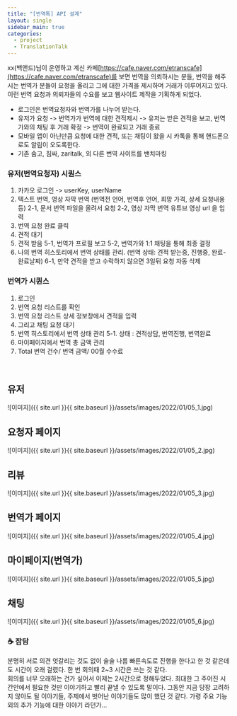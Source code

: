 ```yaml
---
title: "[번역톡] API 설계"
layout: single
sidebar_main: true
categories:
  - project
  - TranslationTalk
---
```

xx(백앤드)님이 운영하고 계신 카페[https://cafe.naver.com/etranscafe](https://cafe.naver.com/etranscafe)를
보면 번역을 의뢰하시는 분들, 번역을 해주시는 번역가 분들이 요청을 올리고 그에 대한 가격을 제시하며 거래가 이루어지고 있다.
이런 번역 요청과 의뢰자들의 수요를 보고 웹사이트 제작을 기획하게 되었다.

- 로그인은 번역요청자와 번역가를 나누어 받는다.
- 유저가 요청 -> 번역가가 번역에 대한 견적제시 -> 유저는 받은 견적을 보고, 번역가와의 채팅 후 거래 확정 -> 번역이 완료되고 거래 종료
- 모바일 앱이 아닌만큼 요청에 대한 견적, 또는 채팅이 왔을 시 카톡을 통해 핸드폰으로도 알림이 오도록한다.
- 기존 숨고, 짐싸, zaritalk, 외 다른 번역 사이트를 밴치마킹

### 유저(번역요청자) 시퀀스

1. 카카오 로그인 -> userKey, userName
2. 텍스트 번역, 영상 자막 번역
   (번역전 언어, 번역후 언어, 희망 가격, 상세 요청내용 등)
   2-1, 문서 번역
   파일을 올려서 요청
   2-2, 영상 자막 번역
   유튜브 영상 url 을 입력
3. 번역 요청 완료 클릭
4. 견적 대기
5. 견적 받음
   5-1, 번역가 프로필 보고
   5-2, 번역가와 1:1 채팅을 통해 최종 결정
6. 나의 번역 히스토리에서 번역 상태를 관리.
   (번역 상태: 견적 받는중, 진행중, 완료-완료날짜)
   6-1, 만약 견적을 받고 수락하지 않으면 3일뒤 요청 자동 삭제

### 번역가 시퀀스

1. 로그인
2. 번역 요청 리스트를 확인
3. 번역 요청 리스트 상세 정보창에서 견적을 입력
4. 그리고 채팅 요청 대기
5. 번역 히스토리에서 번역 상태 관리
   5-1. 상태 : 견적상담, 번역진행, 번역완료
6. 마이페이지에서 번역 총 금액 관리
7. Total 번역 건수/ 번역 금액/ 00월 수수료

<br />

## 유저

![이미지]({{ site.url }}{{ site.baseurl }}/assets/images/2022/01/05_1.jpg)

## 요청자 페이지

![이미지]({{ site.url }}{{ site.baseurl }}/assets/images/2022/01/05_2.jpg)

## 리뷰

![이미지]({{ site.url }}{{ site.baseurl }}/assets/images/2022/01/05_3.jpg)

## 번역가 페이지

![이미지]({{ site.url }}{{ site.baseurl }}/assets/images/2022/01/05_4.jpg)

## 마이페이지(번역가)

![이미지]({{ site.url }}{{ site.baseurl }}/assets/images/2022/01/05_5.jpg)

## 채팅

![이미지]({{ site.url }}{{ site.baseurl }}/assets/images/2022/01/05_6.jpg)

### ☕ 잡담

분명히 서로 의견 엇갈리는 것도 없이 술술 나름 빠른속도로 진행을 한다고 한 것 같은데도 시간이 오래 걸렸다.
한 번 회의때 2~3 시간은 쓰는 것 같다.  
회의를 너무 오래하는 건가 싶어서 이제는 2시간으로 정해두었다.
최대한 그 주어진 시간안에서 필요한 것만 이야기하고 빨리 끝낼 수 있도록 말이다.
그동안 지금 당장 고려하지 않아도 될 이야기들, 주제에서 벗어난 이야기들도 많이 했던 것 같다.
가령 주요 기능외의 추가 기능에 대한 이야기 라던가...

<br /><br /><br /><br />

